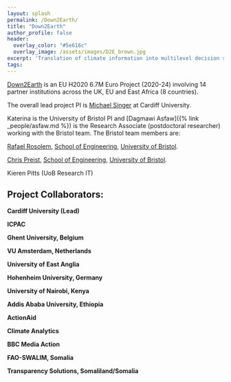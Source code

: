 ```yaml
---
layout: splash
permalink: /Down2Earth/
title: "Down2Earth"
author_profile: false
header:
  overlay_color: "#5e616c"
  overlay_image: /assets/images/D2E_brown.jpg
excerpt: 'Translation of climate information into multilevel decision support for social adaptation, policy development, and resilience to water scarcity in the Horn of Africa Drylands'
tags:
---
```


[Down2Earth](http://down2earthproject.org/) is an EU H2020 6.7M Euro Project (2020-24) involving 14 partner institutions across the UK, EU and East Africa (8 countries).

The overall lead project PI is [Michael Singer](https://singer.eri.ucsb.edu/people/singer/) at Cardiff University.

Katerina is the University of Bristol PI and [Dagmawi Asfaw]({% link _people/asfaw.md %}) is the Research Associate (postdoctoral researcher) working with the Bristol team. The Bristol team members are:

[Rafael Rosolem](http://www.bristol.ac.uk/engineering/people/rafael-rosolem/overview.html), [School of Engineering](http://www.bristol.ac.uk/engineering/), [University of Bristol](http://www.bristol.ac.uk).<br>

[Chris Preist](http://www.bris.ac.uk/engineering/people/chris-w-preist/index.html), [School of Engineering](http://www.bristol.ac.uk/engineering/), [University of Bristol](http://www.bristol.ac.uk).<br> 

Kieren Pitts (UoB Research IT)

## Project Collaborators:<br>

**Cardiff University (Lead)**

**ICPAC**

**Ghent University, Belgium**

**VU Amsterdam, Netherlands**

**University of East Anglia**

**Hohenheim University, Germany**

**University of Nairobi, Kenya**

**Addis Ababa University, Ethiopia**

**ActionAid**

**Climate Analytics**

**BBC Media Action**

**FAO-SWALIM, Somalia**

**Transparency Solutions, Somaliland/Somalia**






